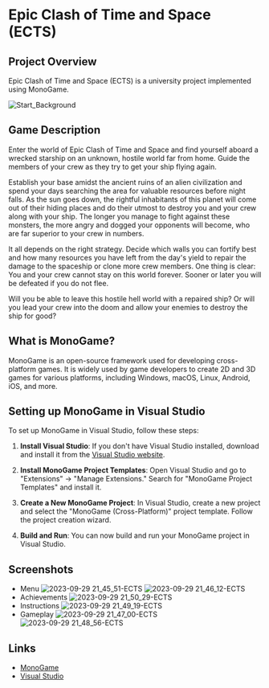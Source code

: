 # Epic Clash of Time and Space (ECTS)

## Project Overview
Epic Clash of Time and Space (ECTS) is a university project implemented using MonoGame. 

![Start_Background](https://github.com/TorbenStriegel/Epic-Clash-of-Time-and-Space/assets/29056807/35d19add-81be-4119-a8ca-f68ccd4ec114)

## Game Description
Enter the world of Epic Clash of Time and Space and find yourself aboard a wrecked starship on an unknown, hostile world far from home. Guide the members of your crew as they try to get your ship flying again.

Establish your base amidst the ancient ruins of an alien civilization and spend your days searching the area for valuable resources before night falls. As the sun goes down, the rightful inhabitants of this planet will come out of their hiding places and do their utmost to destroy you and your crew along with your ship. The longer you manage to fight against these monsters, the more angry and dogged your opponents will become, who are far superior to your crew in numbers.

It all depends on the right strategy. Decide which walls you can fortify best and how many resources you have left from the day's yield to repair the damage to the spaceship or clone more crew members. One thing is clear: You and your crew cannot stay on this world forever. Sooner or later you will be defeated if you do not flee.

Will you be able to leave this hostile hell world with a repaired ship? Or will you lead your crew into the doom and allow your enemies to destroy the ship for good?

## What is MonoGame?
MonoGame is an open-source framework used for developing cross-platform games. It is widely used by game developers to create 2D and 3D games for various platforms, including Windows, macOS, Linux, Android, iOS, and more.

## Setting up MonoGame in Visual Studio
To set up MonoGame in Visual Studio, follow these steps:

1. **Install Visual Studio**: If you don't have Visual Studio installed, download and install it from the [Visual Studio website](https://visualstudio.microsoft.com/).

2. **Install MonoGame Project Templates**: Open Visual Studio and go to "Extensions" -> "Manage Extensions." Search for "MonoGame Project Templates" and install it.

3. **Create a New MonoGame Project**: In Visual Studio, create a new project and select the "MonoGame (Cross-Platform)" project template. Follow the project creation wizard.

4. **Build and Run**: You can now build and run your MonoGame project in Visual Studio.

## Screenshots
- Menu
  ![2023-09-29 21_45_51-ECTS](https://github.com/TorbenStriegel/Epic-Clash-of-Time-and-Space/assets/29056807/4358058d-5611-41bd-a089-86c0aa5b8eed)
  ![2023-09-29 21_46_12-ECTS](https://github.com/TorbenStriegel/Epic-Clash-of-Time-and-Space/assets/29056807/fc7b7b16-fc09-4602-9ed3-70183057d54d)
- Achievements
  ![2023-09-29 21_50_29-ECTS](https://github.com/TorbenStriegel/Epic-Clash-of-Time-and-Space/assets/29056807/b6591c7f-f676-4b5e-8d72-7d14dae2f09a)
- Instructions
  ![2023-09-29 21_49_19-ECTS](https://github.com/TorbenStriegel/Epic-Clash-of-Time-and-Space/assets/29056807/5c119b2e-f99e-4d4f-b8f0-7c124fedcf8a)
- Gameplay
  ![2023-09-29 21_47_00-ECTS](https://github.com/TorbenStriegel/Epic-Clash-of-Time-and-Space/assets/29056807/81922ddc-1594-4ac9-8c52-3ce4b389fe46)
  ![2023-09-29 21_48_56-ECTS](https://github.com/TorbenStriegel/Epic-Clash-of-Time-and-Space/assets/29056807/0383eb9b-59ea-4059-af90-8e17fd49df3c)

## Links
- [MonoGame](https://www.monogame.net/)
- [Visual Studio](https://visualstudio.microsoft.com/)
